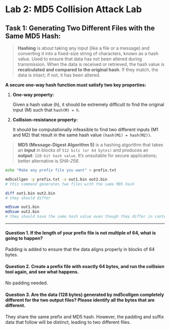 # Lab 2: MD5 Collision Attack Lab

## Task 1: Generating Two Different Files with the Same MD5 Hash:
> **Hashing** is about taking any input (like a file or a message) and converting it into a fixed-size string of characters, known as a hash value.
> Used to ensure that data has not been altered during transmission. When the data is received or retrieved, the hash value is **recalculated and compared to the original hash**. If they match, the data is intact; if not, it has been altered.

**A secure one-way hash function must satisfy two key properties:**
   1. **One-way property:**
   
      Given a hash value (h), it should be extremely difficult to find the original input (M) such that `hash(M) = h`.
   2. **Collision-resistance property:**
   
      It should be computationally infeasible to find two different inputs (M1 and M2) that result in the same hash value `(hash(M1) = hash(M2))`.
      

> **MD5 (Message-Digest Algorithm 5)** is a hashing algorithm that takes an **input** in blocks of `512 bits (or 64 bytes)` and produces an **output**: `128-bit hash value`. It’s unsuitable for secure applications; better alternative is *SHA-256*.

```bash
echo "Make any prefix file you want" > prefix.txt

md5collgen -p prefix.txt -o out1.bin out2.bin
# this command generates two files with the same MD5 hash

diff out1.bin out2.bin
# they should differ

md5sum out1.bin
md5sum out2.bin
# they should have the same hash value even though they differ in content
```
---
#### Question 1. If the length of your prefix file is not multiple of 64, what is going to happen?
Padding is added to ensure that the data aligns properly in blocks of 64 bytes.


#### Question 2. Create a prefix file with exactly 64 bytes, and run the collision tool again, and see what happens.
No padding needed.


#### Question 3. Are the data (128 bytes) generated by md5collgen completely different for the two output files? Please identify all the bytes that are different.
They share the same prefix and MD5 hash. However, the padding and suffix data that follow will be distinct, leading to two different files.
